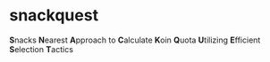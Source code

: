 # snackquest
**S**nacks **N**earest **A**pproach to **C**alculate **K**oin **Q**uota **U**tilizing **E**fficient **S**election **T**actics
